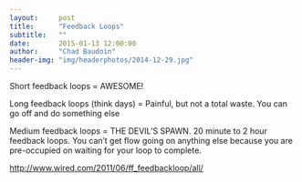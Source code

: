 ```yaml
---
layout:     post
title:      "Feedback Loops"
subtitle:   ""
date:       2015-01-13 12:00:00
author:     "Chad Baudoin"
header-img: "img/headerphotos/2014-12-29.jpg"
---
```


Short feedback loops = AWESOME!

Long feedback loops (think days)  = Painful, but not a total waste. You can go off and do something else

Medium feedback loops = THE DEVIL’S SPAWN.  20 minute to 2 hour feedback loops.  You can’t get flow going on anything else because you are pre-occupied on waiting for your loop to complete.

http://www.wired.com/2011/06/ff_feedbackloop/all/